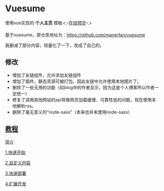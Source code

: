 # Vuesume

使用vue实现的 **个人主页** 模板
👉[在线预览](http://www.vskendo.com/)👈

基于vuesume，原仓库地址为：https://github.com/manerfan/vuesume

我删减了部分内容，轻量化了一下，改成了自己的。



## 修改

- 增加了友链组件，允许添加友链组件
- 增加了插件，静态资源可被打包。因此友链中允许使用本地图片了。
- 删除了一些无用的功能（如blog中的作者显示，因为这是个人博客所以作者一定统一）
- 修复了调用其他网站的api导致网页加载缓慢、可靠性低的问题，现在使用本地解析rss。
- 删除了毫无意义的“node-sass”（本来也并未使用node-sass）



## [教程](https://github.com/manerfan/vuesume/wiki)

[简介](https://github.com/manerfan/vuesume/wiki)  

[1.快速开始](https://github.com/manerfan/vuesume/wiki/1.快速开始)  

[2.自定义内容](https://github.com/manerfan/vuesume/wiki/2.自定义内容)  

[3.快速部署](https://github.com/manerfan/vuesume/wiki/3.快速部署)  

[4.扩展开发](https://github.com/manerfan/vuesume/wiki/4.扩展开发)  
